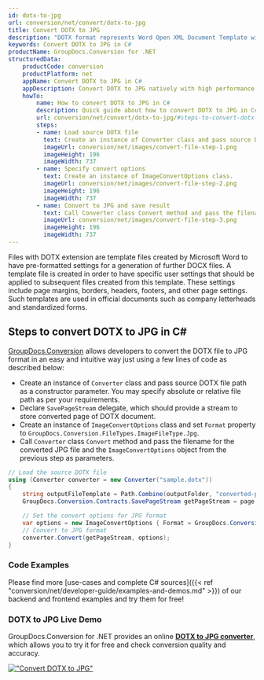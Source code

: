 ```yaml
---
id: dotx-to-jpg
url: conversion/net/convert/dotx-to-jpg
title: Convert DOTX to JPG
description: "DOTX format represents Word Open XML Document Template with .dotx extension. Learn how to convert DOTX to JPG file programmatically in C# language using GroupDocs.Conversion for .NET library."
keywords: Convert DOTX to JPG in C#
productName: GroupDocs.Conversion for .NET
structuredData:
    productCode: conversion
    productPlatform: net
    appName: Convert DOTX to JPG in C#
    appDescription: Convert DOTX to JPG natively with high performance using C# language and server side GroupDocs.Conversion for .NET APIs, without the use of any software like Microsoft or Open Office.
    howTo:
        name: How to convert DOTX to JPG in C# 
        description: Quick guide about how to convert DOTX to JPG in C# with high performance and accuracy.
        url: conversion/net/convert/dotx-to-jpg/#steps-to-convert-dotx-to-jpg-in-c
        steps:
        - name: Load source DOTX file 
          text: Create an instance of Converter class and pass source DOTX file path as a constructor parameter. You may specify absolute or relative file path as per your requirements. 
          imageUrl: conversion/net/images/convert-file-step-1.png
          imageHeight: 196
          imageWidth: 737
        - name: Specify convert options 
          text: Create an instance of ImageConvertOptions class.
          imageUrl: conversion/net/images/convert-file-step-2.png
          imageHeight: 196
          imageWidth: 737
        - name: Convert to JPG and save result 
          text: Call Converter class Convert method and pass the filename for the converted HTML file and the ImageConvertOptions object from the previous step as parameters.
          imageUrl: conversion/net/images/convert-file-step-3.png
          imageHeight: 196
          imageWidth: 737
---
```


Files with DOTX extension are template files created by Microsoft Word to have pre-formatted settings for a generation of further DOCX files. A template file is created in order to have specific user settings that should be applied to subsequent files created from this template. These settings include page margins, borders, headers, footers, and other page settings. Such templates are used in official documents such as company letterheads and standardized forms.

## Steps to convert DOTX to JPG in C#

[GroupDocs.Conversion](https://products.groupdocs.com/conversion/net) allows developers to convert the DOTX file to JPG format in an easy and intuitive way just using a few lines of code as described below:

* Create an instance of `Converter` class and pass source DOTX file path as a constructor parameter. You may specify absolute or relative file path as per your requirements. 
* Declare `SavePageStream` delegate, which should provide a stream to store converted page of DOTX document.
* Create an instance of `ImageConvertOptions` class and set `Format` property to `GroupDocs.Conversion.FileTypes.ImageFileType.Jpg`.
* Call `Converter` class `Convert` method and pass the filename for the converted JPG file and the `ImageConvertOptions` object from the previous step as parameters.

```csharp
// Load the source DOTX file
using (Converter converter = new Converter("sample.dotx"))
{
    string outputFileTemplate = Path.Combine(outputFolder, "converted-page-{0}.jpg");
    GroupDocs.Conversion.Contracts.SavePageStream getPageStream = page => new FileStream(string.Format(outputFileTemplate, page), FileMode.Create);

    // Set the convert options for JPG format
    var options = new ImageConvertOptions { Format = GroupDocs.Conversion.FileTypes.ImageFileType.Jpg };   
    // Convert to JPG format
    converter.Convert(getPageStream, options);
}
```

### Code Examples

Please find more [use-cases and complete C# sources]({{< ref "conversion/net/developer-guide/examples-and-demos.md" >}}) of our backend and frontend examples and try them for free!

### DOTX to JPG Live Demo

GroupDocs.Conversion for .NET provides an online [**DOTX to JPG converter**](https://products.groupdocs.app/conversion/dotx-to-jpg), which allows you to try it for free and check conversion quality and accuracy.

[!["Convert DOTX to JPG"](conversion/net/images/convert-to-jpg/convert-dotx-to-jpg.png)](https://products.groupdocs.app/conversion/dotx-to-jpg)